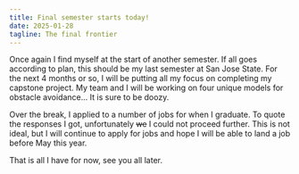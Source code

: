 ```yaml
---
title: Final semester starts today!
date: 2025-01-28
tagline: The final frontier
---
```


Once again I find myself at the start of another semester. If all goes
according to plan, this should be my last semester at San Jose State. For the
next 4 months or so, I will be putting all my focus on completing my capstone
project. My team and I will be working on four unique models for obstacle
avoidance... It is sure to be doozy.

Over the break, I applied to a number of jobs for when I graduate. To quote the
responses I got, unfortunately ~~we~~ I could not proceed further. This is not
ideal, but I will continue to apply for jobs and hope I will be able to land a
job before May this year.

That is all I have for now, see you all later.
